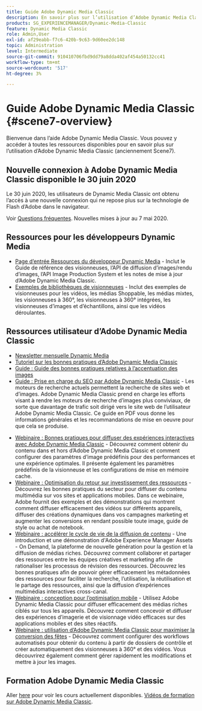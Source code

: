 ```yaml
---
title: Guide Adobe Dynamic Media Classic
description: En savoir plus sur l’utilisation d’Adobe Dynamic Media Classic pour gérer votre vidéo, vos sorties, etc., avec AEM documents Cloud Service.
products: SG_EXPERIENCEMANAGER/Dynamic-Media-Classic
feature: Dynamic Media Classic
role: Admin,User
exl-id: af29eabb-f7c6-420b-9c63-9d60ee2dc148
topic: Administration
level: Intermediate
source-git-commit: 910410706fbd9dd79a8dda402af454a50132cc41
workflow-type: tm+mt
source-wordcount: '517'
ht-degree: 3%

---
```


# Guide Adobe Dynamic Media Classic {#scene7-overview}

Bienvenue dans l’aide Adobe Dynamic Media Classic. Vous pouvez y accéder à toutes les ressources disponibles pour en savoir plus sur l’utilisation d’Adobe Dynamic Media Classic (anciennement Scene7).

## Nouvelle connexion à Adobe Dynamic Media Classic disponible le 30 juin 2020

Le 30 juin 2020, les utilisateurs de Dynamic Media Classic ont obtenu l’accès à une nouvelle connexion qui ne repose plus sur la technologie de Flash d’Adobe dans le navigateur.

Voir [Questions fréquentes](new-ui-2020.md). Nouvelles mises à jour au 7 mai 2020.

## Ressources pour les développeurs Dynamic Media

* [Page d’entrée Ressources du développeur Dynamic Media](https://experienceleague.adobe.com/en/docs/dynamic-media-developer-resources) - Inclut le Guide de référence des visionneuses, l’API de diffusion d’images/rendu d’images, l’API Image Production System et les notes de mise à jour d’Adobe Dynamic Media Classic.
* [Exemples de bibliothèques de visionneuses](https://landing.adobe.com/en/na/dynamic-media/ctir-2755/live-demos.html) - Inclut des exemples de visionneuses pour les vidéos, les médias Shoppable, les médias mixtes, les visionneuses à 360°, les visionneuses à 360° intégrées, les visionneuses d’images et d’échantillons, ainsi que les vidéos déroulantes.

## Ressources utilisateur d’Adobe Dynamic Media Classic

* [Newsletter mensuelle Dynamic Media](dynamic-media-newsletter.md)
* [Tutoriel sur les bonnes pratiques d’Adobe Dynamic Media Classic](https://experienceleague.adobe.com/en/docs/experience-manager-learn/dynamic-media-classic-tutorial/overview)
* [Guide : Guide des bonnes pratiques relatives à l’accentuation des images](/help/using/assets/s7_sharpening_images.pdf)
* [Guide : Prise en charge du SEO par Adobe Dynamic Media Classic](/help/using/assets/s7_seo.pdf) - Les moteurs de recherche actuels permettent la recherche de sites web et d’images. Adobe Dynamic Media Classic prend en charge les efforts visant à rendre les moteurs de recherche d’images plus conviviaux, de sorte que davantage de trafic soit dirigé vers le site web de l’utilisateur Adobe Dynamic Media Classic. Ce guide en PDF vous donne les informations générales et les recommandations de mise en oeuvre pour que cela se produise.
<!-- * [Webinar: Best Practices for Responsive Design](http://offers.adobe.com/en/na/marketing/landings/_40458_responsive_design_live_on_demand_webinar.html) - Learn practical tips on how to improve your mobile strategy. See real-world examples of responsive design in action. Create one primary asset that works across multiple devices and increase mobile performance by dynamically changing the resolution of images or the orientation of images for portrait or landscape displays. Learn how to also dynamically crop, scale, or resize images. -->
* [Webinaire : Bonnes pratiques pour diffuser des expériences interactives avec Adobe Dynamic Media Classic](https://seminars.adobeconnect.com/p7wb8ej3u6d/) - Découvrez comment obtenir du contenu dans et hors d’Adobe Dynamic Media Classic et comment configurer des paramètres d’image prédéfinis pour des performances et une expérience optimales. Il présente également les paramètres prédéfinis de la visionneuse et les configurations de mise en mémoire cache.
* [Webinaire : Optimisation du retour sur investissement des ressources](https://adobecustomersuccess.adobeconnect.com/p5ar3hfrrec/?launcher=false&amp;fcsContent=true&amp;pbMode=normal&amp;proto=true) - Découvrez les bonnes pratiques du secteur pour diffuser du contenu multimédia sur vos sites et applications mobiles. Dans ce webinaire, Adobe fournit des exemples et des démonstrations qui montrent comment diffuser efficacement des vidéos sur différents appareils, diffuser des créations dynamiques dans vos campagnes marketing et augmenter les conversions en rendant possible toute image, guide de style ou achat de notebook.
* [Webinaire : accélérer le cycle de vie de la diffusion de contenu](https://adobecustomersuccess.adobeconnect.com/p88ducm9pqv/) - Une introduction et une démonstration d&#39;Adobe Experience Manager Assets - On Demand, la plateforme de nouvelle génération pour la gestion et la diffusion de médias riches. Découvrez comment collaborer et partager des ressources entre les équipes créatives et marketing afin de rationaliser les processus de révision des ressources. Découvrez les bonnes pratiques afin de pouvoir gérer efficacement les métadonnées des ressources pour faciliter la recherche, l’utilisation, la réutilisation et le partage des ressources, ainsi que la diffusion d’expériences multimédias interactives cross-canal.
* [Webinaire : conception pour l’optimisation mobile](https://adobecustomersuccess.adobeconnect.com/p6oqd3wydif/?launcher=false&amp;fcsContent=true&amp;pbMode=normal&amp;proto=true) - Utilisez Adobe Dynamic Media Classic pour diffuser efficacement des médias riches ciblés sur tous les appareils. Découvrez comment concevoir et diffuser des expériences d’imagerie et de visionnage vidéo efficaces sur des applications mobiles et des sites réactifs.
* [Webinaire : utilisation d’Adobe Dynamic Media Classic pour maximiser la conversion des fêtes](https://adobecustomersuccess.adobeconnect.com/p32n1yr85c9/?proto=true) - Découvrez comment configurer des workflows automatisés pour obtenir du contenu à partir de dossiers de contrôle et créer automatiquement des visionneuses à 360° et des vidéos. Vous découvrirez également comment gérer rapidement les modifications et mettre à jour les images.

## Formation Adobe Dynamic Media Classic

Aller [here](https://learning.adobe.com/catalog.html#product=adobe-scene7) pour voir les cours actuellement disponibles.
[Vidéos de formation sur Adobe Dynamic Media Classic](/help/using/training-videos.md).
